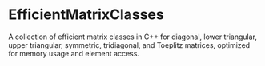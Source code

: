 # EfficientMatrixClasses
A collection of efficient matrix classes in C++ for diagonal, lower triangular, upper triangular, symmetric, tridiagonal, and Toeplitz matrices, optimized for memory usage and element access.

